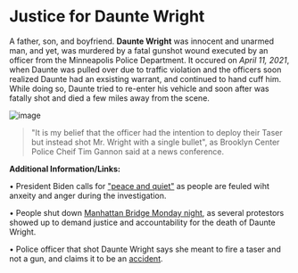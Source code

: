 

# Justice for Daunte Wright
A father, son, and boyfriend. **Daunte Wright** was innocent and unarmed man, and yet, was murdered by a fatal gunshot wound executed by an officer from the Minneapolis Police Department. It occured on _April 11, 2021_, when Daunte was pulled over due to traffic violation and the officers soon realized Daunte had an exsisting warrant, and continued to hand cuff him. While doing so, Daunte tried to re-enter his vehicle and soon after was fatally shot and died a few miles away from the scene.  


![image](https://user-images.githubusercontent.com/81777321/114480901-4c38a300-9bb8-11eb-817d-0012aaad88d2.png)


> "It is my belief that the officer had the intention to deploy their Taser but instead shot Mr. Wright with a single bullet", as Brooklyn Center Police Cheif Tim Gannon said at a news conference.

**Additional Information/Links:**

• President Biden calls for ["peace and quiet"](https://www.nbcnews.com/politics/joe-biden/biden-calls-peace-calm-wake-daunte-wright-shooting-minnesota-n1263869)
 as people are feuled wiht anxeity and anger during the investigation.
 
 • People shut down [Manhattan Bridge Monday night](https://nypost.com/2021/04/12/daunte-wright-protesters-march-across-manhattan-bridge-in-nyc/), as several protestors showed up to demand justice and accountability for the death of Daunte Wright.
 
 • Police officer that shot Daunte Wright says she meant to fire a taser and not a gun, and claims it to be an [accident](https://www.forbes.com/sites/ginaheeb/2021/04/12/officer-who-shot-daunte-wright-meant-to-fire-taser-instead-of-gun-police-say/?sh=2e23cf71b314).





